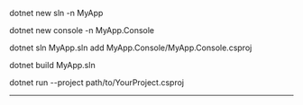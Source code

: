 
dotnet new sln -n MyApp

dotnet new console -n MyApp.Console

dotnet sln MyApp.sln add MyApp.Console/MyApp.Console.csproj

dotnet build MyApp.sln

dotnet run --project path/to/YourProject.csproj

------------------------------------------------------------------------
